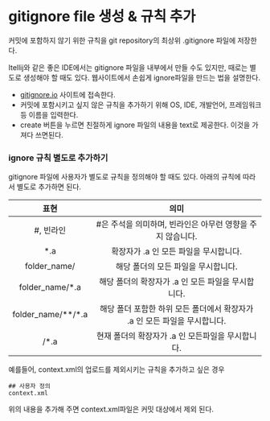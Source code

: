 # gitignore file 생성 & 규칙 추가
커밋에 포함하지 않기 위한 규칙을 git repository의 최상위 .gitignore 파일에 저장한다.

Itellij와 같은 좋은 IDE에서는 gitignore 파일을 내부에서 만들 수도 있지만, 때로는 별도로 생성해야 할 때도 있다. 웹사이트에서 손쉽게 ignore파일을 만드는 법을 설명한다.

* [gitignore.io](https://www.gitignore.io/) 사이트에 접속한다.
* 커밋에 포함시키고 싶지 않은 규칙을 추가하기 위해 OS, IDE, 개발언어, 프레임워크 등 이름을 입력한다.
* create 버튼을 누르면 친절하게 ignore 파일의 내용을 text로 제공한다. 이것을 가져다 쓰면된다.

### ignore 규칙 별도로 추가하기
gitignore 파일에 사용자가 별도로 규칙을 정의해야 할 때도 있다. 아래의 규칙에 따라서 별도로 추가하면 된다.

|   표현   | 의미 |
| :------: | :------------: |
| #, 빈라인 | #은 주석을 의미하며, 빈라인은 아무런 영향을 주지 않습니다. |
| *.a | 확장자가 .a 인 모든 파일을 무시합니다. |
| folder_name/ | 해당 폴더의 모든 파일을 무시합니다. |
| folder_name/*.a | 해당 폴더의 확장자가 .a 인 모든 파일을 무시합니다. |
| folder_name/*\*/\*.a	 | 해당 폴더 포함한 하위 모든 폴더에서 확장자가 .a 인 모든 파일을 무시합니다. |
| /*.a | 현재 폴더의 확장자가 .a 인 모든파일을 무시합니다. |

예를들어, context.xml의 업로드를 제외시키는 규칙을 추가하고 싶은 경우 

```
## 사용자 정의
context.xml
```

위의 내용을 추가해 주면 context.xml파일은 커밋 대상에서 제외 된다.
